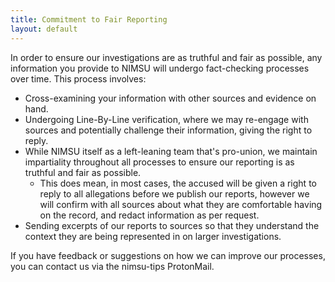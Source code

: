 ```yaml
---
title: Commitment to Fair Reporting
layout: default
---
```

In order to ensure our investigations are as truthful and fair as possible, any information you provide to NIMSU will undergo fact-checking processes over time. This process involves:

- Cross-examining your information with other sources and evidence on hand.
- Undergoing Line-By-Line verification, where we may re-engage with sources and potentially challenge their information, giving the right to reply.
- While NIMSU itself as a left-leaning team that's pro-union, we maintain impartiality throughout all processes to ensure our reporting is as truthful and fair as possible.
    - This does mean, in most cases, the accused will be given a right to reply to all allegations before we publish our reports, however we will confirm with all sources about what they are comfortable having on the record, and redact information as per request.
- Sending excerpts of our reports to sources so that they understand the context they are being represented in on larger investigations.

If you have feedback or suggestions on how we can improve our processes, you can contact us via the nimsu-tips ProtonMail.